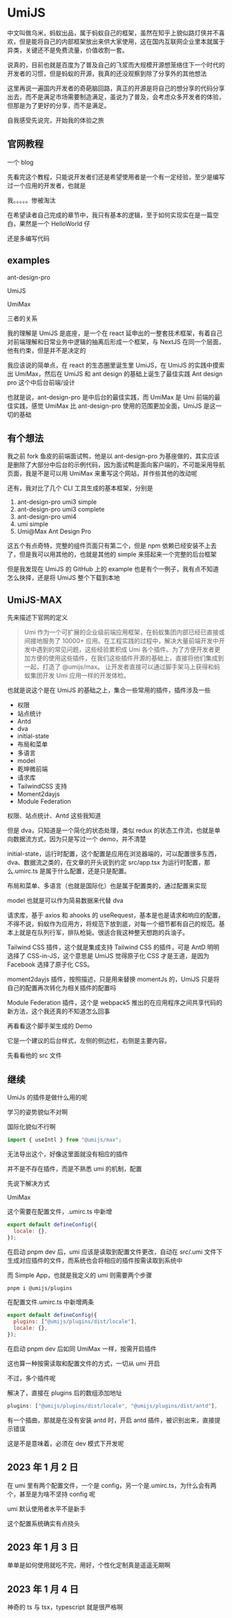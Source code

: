# UmiJS

中文叫做乌米，蚂蚁出品，属于蚂蚁自己的框架，虽然在知乎上貌似路灯侠并不喜欢，但是能将自己的内部框架放出来供大家使用，这在国内互联网企业里本就属于异类，关键还不是免费流量，价值收割一套。

说真的，目前也就是百度为了普及自己的飞浆而大规模开源想笼络住下一个时代的开发者的习惯，但是蚂蚁的开源，我真的还没观察到除了分享外的其他想法

这里再说一遍国内开发者的奇葩脑回路，真正的开源是将自己的想分享的代码分享出去，而不是满足市场需要制造满足，虽说为了普及，会考虑众多开发者的体验，但那是为了更好的分享，而不是满足。

自我感受先说完，开始我的体验之旅

## 官网教程

一个 blog

先看完这个教程，只能说开发者们还是希望使用者是一个有一定经验，至少是编写过一个应用的开发者，也就是

我。。。。。惨被淘汰

在希望读者自己完成的章节中，我只有基本的逻辑，至于如何实现实在是一篇空白，果然是一个 HelloWorld 仔

还是多编写代码

## examples

ant-design-pro

UmiJS

UmiMax

三者的关系

我的理解是 UmiJS 是底座，是一个在 react 延申出的一整套技术框架，有着自己对前端理解和日常业务中逻辑的抽离后形成一个框架，与 NextJS 在同一个层面，他有约束，但是并不是决定的

我应该说的简单点，在 react 的生态圈里诞生里 UmiJS，在 UmiJS 的实践中摸索出 UmiMax，然后在 UmiJS 和 ant design 的基础上诞生了最佳实践 Ant design pro 这个中后台前端/设计

也就是说，ant-design-pro 是中后台的最佳实践，而 UmiMax 是 Umi 前端的最佳实践，感觉 UmiMax 比 ant-design-pro 使用的范围更加全面，UmiJS 是这一切的基础

## 有个想法

我之前 fork 鱼皮的前端面试鸭，他是以 ant-design-pro 为基座做的，其实应该是删除了大部分中后台的示例代码，因为面试鸭是面向客户端的，不可能采用导航页面，我是不是可以用 UmiMax 来重写这个网站，并作些其他的改动呢

还有，我对比了几个 CLI 工具生成的基本框架，分别是

1. ant-design-pro umi3 simple
2. ant-design-pro umi3 complete
3. ant-design-pro umi4
4. umi simple
5. Umi@Max Ant Design Pro

这五个有点奇特，完整的组件页面只有第二个，但是 npm 依赖已经安装不上去了，但是我可以用其他的，也就是其他的 simple 来搭起来一个完整的后台框架

但是我发现在 UmiJS 的 GitHub 上的 example 也是有个一例子，我有点不知道怎么抉择，还是将 UmiJS 整个下载到本地

## UmiJS-MAX

先来描述下官网的定义

> Umi 作为一个可扩展的企业级前端应用框架，在蚂蚁集团内部已经已直接或间接地服务了 10000+ 应用。在工程实践的过程中，解决大量前端开发中开发中遇到的常见问题，这些经验累积成 Umi 各个插件。为了方便开发者更加方便的使用这些插件，在我们这些插件开源的基础上，直接将他们集成到一起，打造了 @umijs/max。 让开发者直接可以通过脚手架马上获得和蚂蚁集团开发 Umi 应用一样的开发体检。

也就是说这个是在 UmiJS 的基础之上，集合一些常用的插件，插件涉及一些

- 权限
- 站点统计
- Antd
- dva
- initial-state
- 布局和菜单
- 多语言
- model
- 乾坤微前端
- 请求库
- TailwindCSS 支持
- Moment2dayjs
- Module Federation

权限、站点统计、Antd 这些我知道

但是 dva，只知道是一个简化的状态处理，类似 redux 的状态工作流，也就是单向数据流方式，因为只是写过一个 demo，并不清楚

initial-state，运行时配置，这个配置是应用在浏览器端的，可以配置很多东西，dva、数据流之类的，在文章的开头说到约定 src/app.tsx 为运行时配置，那么.umirc.ts 是属于什么配置，还是只是配置。

布局和菜单、多语言（也就是国际化）也是属于配置类的，通过配置来实现

model 也就是可以作为简易数据来代替 dva

请求库，基于 axios 和 ahooks 的 useRequest，基本是也是请求和响应的配置，不得不说，蚂蚁作为应用方，将规范下放到底，对每一个细节都有自己的规范。基本上就是在队列行军，排队枪毙。很适合我这种整天想跑的兵油子。

Tailwind CSS 插件，这个就是集成支持 Tailwind CSS 的插件，可是 AntD 明明选择了 CSS-in-JS，这个意思是 UmiJS 觉得原子化 CSS 才是王道，是因为 Facebook 选择了原子化 CSS。

moment2dayjs 插件，按照描述，只是用来替换 momentJs 的，UmiJS 只是将自己的配置再次转化为相关插件的配置吗

Module Federation 插件，这个是 webpack5 推出的在应用程序之间共享代码的新方法，这个我还真的不知道怎么回事

再看看这个脚手架生成的 Demo

它是一个建议的后台样式，左侧的侧边栏，右侧是主要内容。

先看看他的 src 文件

## 继续

UmiJs 的插件是做什么用的呢

学习的姿势貌似不对啊

国际化貌似不行啊

```js
import { useIntl } from "@umijs/max";
```

无法导出这个，好像这里面就没有相应的插件

并不是不存在插件，而是不熟悉 umi 的机制，配置

先说下解决方式

UmiMax

这个需要在配置文件，.umirc.ts 中新增

```js
export default defineConfig({
  locale: {},
});
```

在启动 pnpm dev 后，umi 应该是读取到配置文件更改，自动在 src/.umi 文件下生成对应插件的文件，而系统也会将相应的插件按需读取到系统中

而 Simple App，也就是我定义的 umi 则需要两个步骤

```sh
pnpm i @umijs/plugins
```

在配置文件.umirc.ts 中新增两条

```js
export default defineConfig({
  plugins: ["@umijs/plugins/dist/locale"],
  locale: {},
});
```

在启动 pnpm dev 后如同 UmiMax 一样，按需开启插件

这也算一种按需读取和配置文件的方式，一切从 umi 开启

不过，多个插件呢

解决了，直接在 plugins 后的数组添加地址

```js
plugins: ["@umijs/plugins/dist/locale", "@umijs/plugins/dist/antd"],
```

有一个插曲，那就是在没有安装 antd 时，开启 antd 插件，被识别出来，直接提示错误

这是不是意味着，必须在 dev 模式下开发呢

## 2023 年 1 月 2 日

在 umi 里有两个配置文件，一个是 config，另一个是.umirc.ts，为什么会有两个，甚至是为啥不坚持 config 呢

umi 默认使用者水平不是新手

这个配置系统确实有点挠头

## 2023 年 1 月 3 日

单单是如何使用就吃不完，用好，个性化定制真是遥遥无期啊

## 2023 年 1 月 4 日

神奇的 ts 与 tsx，typescript 就是很严格啊
